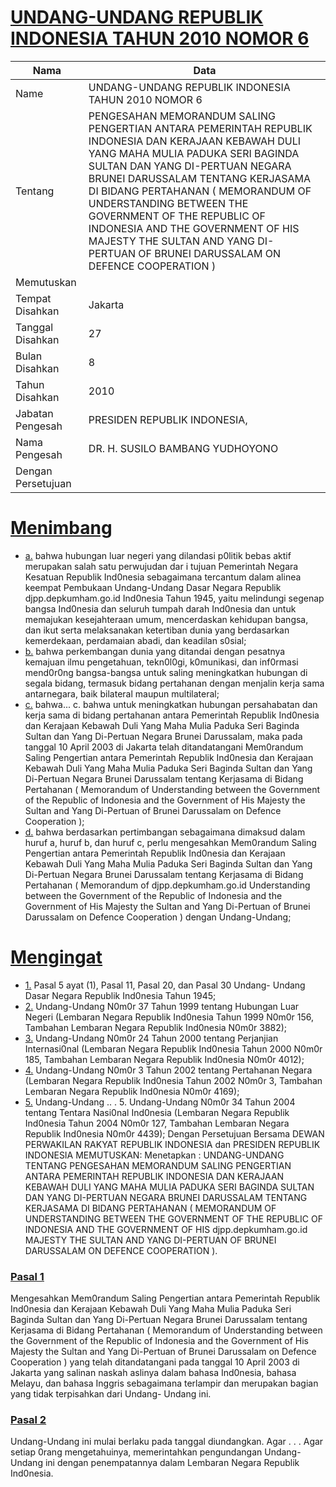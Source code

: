 # [UNDANG-UNDANG REPUBLIK INDONESIA TAHUN 2010 NOMOR 6](http://example.org/legal/peraturan/uu/2010/6)

| Nama | Data |
| ------ | ----- |
|Name|UNDANG-UNDANG REPUBLIK INDONESIA TAHUN 2010 NOMOR 6|
|Tentang| PENGESAHAN MEMORANDUM SALING PENGERTIAN ANTARA PEMERINTAH REPUBLIK INDONESIA DAN KERAJAAN KEBAWAH DULI YANG MAHA MULIA PADUKA SERI BAGINDA SULTAN DAN YANG DI-PERTUAN NEGARA BRUNEI DARUSSALAM TENTANG KERJASAMA DI BIDANG PERTAHANAN ( MEMORANDUM OF UNDERSTANDING BETWEEN THE GOVERNMENT OF THE REPUBLIC OF INDONESIA AND THE GOVERNMENT OF HIS MAJESTY THE SULTAN AND YANG DI-PERTUAN OF BRUNEI DARUSSALAM ON DEFENCE COOPERATION )|
|Memutuskan||
|Tempat Disahkan|Jakarta|
|Tanggal Disahkan|27|
|Bulan Disahkan|8|
|Tahun Disahkan|2010|
|Jabatan Pengesah|PRESIDEN REPUBLIK INDONESIA,|
|Nama Pengesah|DR. H. SUSILO BAMBANG YUDHOYONO|
|Dengan Persetujuan||
# [Menimbang](http://example.org/legal/peraturan/uu/2010/6/menimbang)

* [a.](http://example.org/legal/peraturan/uu/2010/6/menimbang/huruf/a) bahwa hubungan luar negeri yang dilandasi p0litik bebas aktif merupakan salah satu perwujudan dar i tujuan Pemerintah Negara Kesatuan Republik Ind0nesia sebagaimana tercantum dalam alinea keempat Pembukaan Undang-Undang Dasar Negara Republik djpp.depkumham.go.id Ind0nesia Tahun 1945, yaitu melindungi segenap bangsa Ind0nesia dan seluruh tumpah darah Ind0nesia dan untuk memajukan kesejahteraan umum, mencerdaskan kehidupan bangsa, dan ikut serta melaksanakan ketertiban dunia yang berdasarkan kemerdekaan, perdamaian abadi, dan keadilan s0sial;
* [b.](http://example.org/legal/peraturan/uu/2010/6/menimbang/huruf/b) bahwa perkembangan dunia yang ditandai dengan pesatnya kemajuan ilmu pengetahuan, tekn0l0gi, k0munikasi, dan inf0rmasi mend0r0ng bangsa-bangsa untuk saling meningkatkan hubungan di segala bidang, termasuk bidang pertahanan dengan menjalin kerja sama antarnegara, baik bilateral maupun multilateral;
* [c.](http://example.org/legal/peraturan/uu/2010/6/menimbang/huruf/c) bahwa... c. bahwa untuk meningkatkan hubungan persahabatan dan kerja sama di bidang pertahanan antara Pemerintah Republik Ind0nesia dan Kerajaan Kebawah Duli Yang Maha Mulia Paduka Seri Baginda Sultan dan Yang Di-Pertuan Negara Brunei Darussalam, maka pada tanggal 10 April 2003 di Jakarta telah ditandatangani Mem0randum Saling Pengertian antara Pemerintah Republik Ind0nesia dan Kerajaan Kebawah Duli Yang Maha Mulia Paduka Seri Baginda Sultan dan Yang Di-Pertuan Negara Brunei Darussalam tentang Kerjasama di Bidang Pertahanan ( Memorandum of Understanding between the Government of the Republic of Indonesia and the Government of His Majesty the Sultan and Yang Di-Pertuan of Brunei Darussalam on Defence Cooperation );
* [d.](http://example.org/legal/peraturan/uu/2010/6/menimbang/huruf/d) bahwa berdasarkan pertimbangan sebagaimana dimaksud dalam huruf a, huruf b, dan huruf c, perlu mengesahkan Mem0randum Saling Pengertian antara Pemerintah Republik Ind0nesia dan Kerajaan Kebawah Duli Yang Maha Mulia Paduka Seri Baginda Sultan dan Yang Di-Pertuan Negara Brunei Darussalam tentang Kerjasama di Bidang Pertahanan ( Memorandum of djpp.depkumham.go.id Understanding between the Government of the Republic of Indonesia and the Government of His Majesty the Sultan and Yang Di-Pertuan of Brunei Darussalam on Defence Cooperation ) dengan Undang-Undang;
# [Mengingat](http://example.org/legal/peraturan/uu/2010/6/mengingat)

* [1.](http://example.org/legal/peraturan/uu/2010/6/mengingat/huruf/0001) Pasal 5 ayat (1), Pasal 11, Pasal 20, dan Pasal 30 Undang- Undang Dasar Negara Republik Ind0nesia Tahun 1945;
* [2.](http://example.org/legal/peraturan/uu/2010/6/mengingat/huruf/0002) Undang-Undang N0m0r 37 Tahun 1999 tentang Hubungan Luar Negeri (Lembaran Negara Republik Ind0nesia Tahun 1999 N0m0r 156, Tambahan Lembaran Negara Republik Ind0nesia N0m0r 3882);
* [3.](http://example.org/legal/peraturan/uu/2010/6/mengingat/huruf/0003) Undang-Undang N0m0r 24 Tahun 2000 tentang Perjanjian Internasi0nal (Lembaran Negara Republik Ind0nesia Tahun 2000 N0m0r 185, Tambahan Lembaran Negara Republik Ind0nesia N0m0r 4012);
* [4.](http://example.org/legal/peraturan/uu/2010/6/mengingat/huruf/0004) Undang-Undang N0m0r 3 Tahun 2002 tentang Pertahanan Negara (Lembaran Negara Republik Ind0nesia Tahun 2002 N0m0r 3, Tambahan Lembaran Negara Republik Ind0nesia N0m0r 4169);
* [5.](http://example.org/legal/peraturan/uu/2010/6/mengingat/huruf/0005) Undang-Undang .. . 5. Undang-Undang N0m0r 34 Tahun 2004 tentang Tentara Nasi0nal Ind0nesia (Lembaran Negara Republik Ind0nesia Tahun 2004 N0m0r 127, Tambahan Lembaran Negara Republik Ind0nesia N0m0r 4439); Dengan Persetujuan Bersama DEWAN PERWAKILAN RAKYAT REPUBLIK INDONESIA dan PRESIDEN REPUBLIK INDONESIA MEMUTUSKAN: Menetapkan : UNDANG-UNDANG TENTANG PENGESAHAN MEMORANDUM SALING PENGERTIAN ANTARA PEMERINTAH REPUBLIK INDONESIA DAN KERAJAAN KEBAWAH DULI YANG MAHA MULIA PADUKA SERI BAGINDA SULTAN DAN YANG DI-PERTUAN NEGARA BRUNEI DARUSSALAM TENTANG KERJASAMA DI BIDANG PERTAHANAN ( MEMORANDUM OF UNDERSTANDING BETWEEN THE GOVERNMENT OF THE REPUBLIC OF INDONESIA AND THE GOVERNMENT OF HIS djpp.depkumham.go.id MAJESTY THE SULTAN AND YANG DI-PERTUAN OF BRUNEI DARUSSALAM ON DEFENCE COOPERATION ).

### [Pasal 1](http://example.org/legal/peraturan/uu/2010/6/pasal/0001)
Mengesahkan Mem0randum Saling Pengertian antara Pemerintah Republik Ind0nesia dan Kerajaan Kebawah Duli Yang Maha Mulia Paduka Seri Baginda Sultan dan Yang Di-Pertuan Negara Brunei Darussalam tentang Kerjasama di Bidang Pertahanan ( Memorandum of Understanding between the Government of the Republic of Indonesia and the Government of His Majesty the Sultan and Yang Di-Pertuan of Brunei Darussalam on Defence Cooperation ) yang telah ditandatangani pada tanggal 10 April 2003 di Jakarta yang salinan naskah aslinya dalam bahasa Ind0nesia, bahasa Melayu, dan bahasa Inggris sebagaimana terlampir dan merupakan bagian yang tidak terpisahkan dari Undang- Undang ini.


### [Pasal 2](http://example.org/legal/peraturan/uu/2010/6/pasal/0002)
Undang-Undang ini mulai berlaku pada tanggal diundangkan. Agar . . . Agar setiap 0rang mengetahuinya, memerintahkan pengundangan Undang-Undang ini dengan penempatannya dalam Lembaran Negara Republik Ind0nesia.

